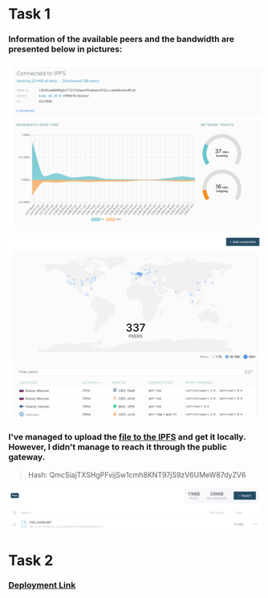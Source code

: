 # Task 1

### Information of the available peers and the bandwidth are presented below in pictures:

![Bandwidth](bandwidth.png)

![Peers](peers.png)


### I've managed to upload the [file to the IPFS](https://ipfs.io/ipfs/QmcSiajTXSHgPFvijSw1cmh8KNT97jS9zV6UMeW87dyZV6) and get it locally. However, I didn't manage to reach it through the public gateway.

>Hash:
QmcSiajTXSHgPFvijSw1cmh8KNT97jS9zV6UMeW87dyZV6


![IPFSfile](file.png)

# Task 2

### [Deployment Link](https://ipfs.io/ipfs/bafybeidnf5oqceh4fm4vyzwefb7bvchyxp3hrea3s47zgvwwzjxgpdpi5e/)